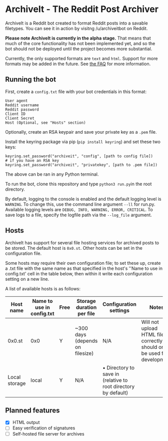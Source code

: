 # ArchiveIt - The Reddit Post Archiver 
ArchiveIt is a Reddit bot created  to format Reddit posts into a savable filetypes. 
You can see it in action by visitng /u/archiveitbot on Reddit. 

**Please note ArchiveIt is currently in the alpha stage.** That means that much of the core functionality has not been
implemented yet, and so the bot should not be deployed until the project becomes more substantial. 


Currently, the only supported formats are `text` and `html`. Support for more formats may be added in the future.
See [the FAQ](https://www.reddit.com/r/archiveit/comments/9ltg4x/what_is_archiveit_and_faq/) for more information.

Running the bot 
---
First, create a ```config.txt``` file with your bot credentials in this format:

```
User agent
Reddit username
Reddit password
Client ID
Client Secret
Host (Optional, see "Hosts" section)
```

Optionally, create an RSA keypair and save your private key as a `.pem` file.

Install the keyring package via pip (`pip install keyring`) and set these two keys:

```
keyring.set_password("archiveit", "config", [path to config file])
# if you have an RSA key
keyring.set_password("archiveit", "privatekey", [path to .pem file])
```
The above can be ran in any Python terminal. 

To run the bot, clone this repository and type `python3 run.py`in the root directory. 

By default, logging to the console is enabled and the default logging level is `WARNING`. To change this, use 
the command line argument `--ll` for run.py. Available logging levels are `DEBUG, INFO, WARNING, ERROR, CRITICAL`.
To save logs to a file, specify the logfile path via the `--log_file` argument.

Hosts 
---
ArchiveIt has support for several file hosting services for archived posts to be stored. The default host is `0x0.st`. 
Other hosts can be set in the configuration file.

Some hosts may require their own configuration file; to set these up, create a .txt file with the same name as that
specified in the host's ''Name to use in config.txt' cell in the table below, then within it write each configuration 
setting on a new line. 

A list of available hosts is as follows:

| Host name | Name to use in config.txt | Free | Storage duration per file | Configuration settings | Notes
| ------------- | ------------- | ------------- | ------------- | ------------- | ------------- |
| 0x0.st  | 0x0  | Y | ~300 days (depends on filesize) | N/A | Will not upload HTML files correctly, should only be used for development
| Local storage  | local  | Y | N/A | • Directory to save in (relative to root directory by default)






Planned features
--- 
- [x] HTML output  
- [ ] Easy verification of signatures
- [ ] Self-hosted file server for archives 

